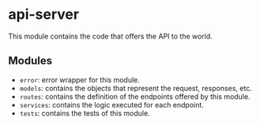 # api-server

This module contains the code that offers the API to the world.

## Modules

- `error`: error wrapper for this module.
- `models`: contains the objects that represent the request, responses, etc.
- `routes`: contains the definition of the endpoints offered by this module.
- `services`: contains the logic executed for each endpoint.
- `tests`: contains the tests of this module.